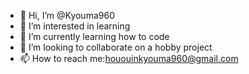 - 👋 Hi, I’m @Kyouma960
- 👀 I’m interested in learning
- 🌱 I’m currently learning how to code
- 💞️ I’m looking to collaborate on a hobby project
- 📫 How to reach me:hououinkyouma960@gmail.com

<!---
Kyouma960/Kyouma960 is a ✨ special ✨ repository because its `README.md` (this file) appears on your GitHub profile.
You can click the Preview link to take a look at your changes.
--->
